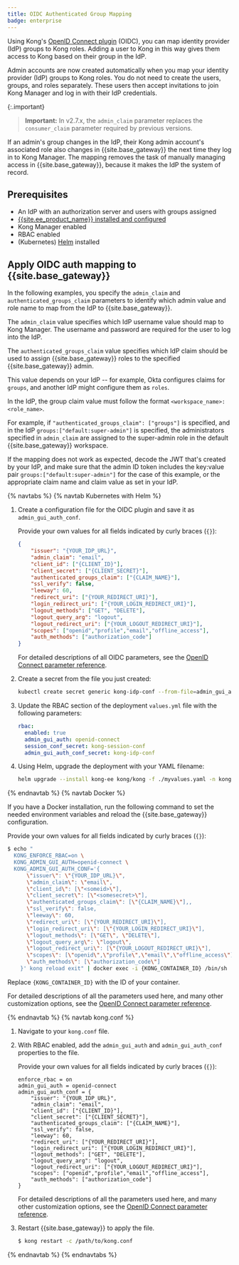 ```yaml
---
title: OIDC Authenticated Group Mapping
badge: enterprise
---
```


Using Kong's [OpenID Connect plugin](/hub/kong-inc/openid-connect/) (OIDC), you can map identity provider (IdP)
groups to Kong roles. Adding a user to Kong in this way gives them access to
Kong based on their group in the IdP.

Admin accounts are now created automatically 
when you map your identity provider (IdP) groups to Kong roles. You do 
not need to create the users, groups, and roles separately. These users then accept invitations to join 
Kong Manager and log in with their IdP credentials.

{:.important}
> **Important:** In v2.7.x, the `admin_claim` parameter replaces the `consumer_claim` parameter required by 
previous versions.

If an admin's group changes in the IdP, their Kong admin account's associated
role also changes in {{site.base_gateway}} the next time they log in to Kong
Manager. The mapping removes the task of manually managing access in
{{site.base_gateway}}, because it makes the IdP the system of record.

## Prerequisites

* An IdP with an authorization server and users with groups assigned
* [{{site.ee_product_name}} installed and configured](/gateway/{{page.release}}/install-and-run/)
* Kong Manager enabled
* RBAC enabled
* (Kubernetes) [Helm](https://helm.sh/docs/intro/install/) installed

## Apply OIDC auth mapping to {{site.base_gateway}}

In the following examples, you specify the `admin_claim` and `authenticated_groups_claim` parameters 
to identify which admin value and role name to map from the IdP to {{site.base_gateway}}.

The `admin_claim` value specifies which IdP username value should map to Kong Manager. 
The username and password are required for the user to log into the IdP.

The `authenticated_groups_claim` value specifies which IdP claim should be used to assign {{site.base_gateway}} roles to the
specified {{site.base_gateway}} admin. 

This value depends on your IdP -- for example, Okta configures claims for `groups`, and another IdP might configure them as `roles`.

In the IdP, the group claim value must follow the format `<workspace_name>:<role_name>`.

For example, if `"authenticated_groups_claim": ["groups"]` is specified, and in the IdP `groups:["default:super-admin"]` is specified, the administrators specified in `admin_claim` are assigned to the super-admin role in the default {{site.base_gateway}} workspace.

If the mapping does not work as expected, decode the JWT that's created by your IdP, and make sure that the admin ID token includes the key:value pair `groups:["default:super-admin"]` for the case of this example, or the appropriate claim name and claim value as set in your IdP.

{% navtabs %}
{% navtab Kubernetes with Helm %}

1. Create a configuration file for the OIDC plugin and save it as
`admin_gui_auth_conf`.

   Provide your own values for all fields indicated by curly braces (`{}`):

    ```json
    {                                      
        "issuer": "{YOUR_IDP_URL}",        
        "admin_claim": "email",
        "client_id": ["{CLIENT_ID}"],                 
        "client_secret": ["{CLIENT_SECRET}"],
        "authenticated_groups_claim": ["{CLAIM_NAME}"],
        "ssl_verify": false,
        "leeway": 60,
        "redirect_uri": ["{YOUR_REDIRECT_URI}"],
        "login_redirect_uri": ["{YOUR_LOGIN_REDIRECT_URI}"],
        "logout_methods": ["GET", "DELETE"],
        "logout_query_arg": "logout",
        "logout_redirect_uri": ["{YOUR_LOGOUT_REDIRECT_URI}"],
        "scopes": ["openid","profile","email","offline_access"],
        "auth_methods": ["authorization_code"]
    }
    ```

    For detailed descriptions of all OIDC parameters, see the 
    [OpenID Connect parameter reference](/hub/kong-inc/openid-connect/#configuration-parameters).

2. Create a secret from the file you just created:

    ```sh
    kubectl create secret generic kong-idp-conf --from-file=admin_gui_auth_conf -n kong
    ```

3. Update the RBAC section of the deployment `values.yml` file with the
following parameters:

    ```yaml
    rbac:
      enabled: true
      admin_gui_auth: openid-connect
      session_conf_secret: kong-session-conf   
      admin_gui_auth_conf_secret: kong-idp-conf
    ```

4. Using Helm, upgrade the deployment with your YAML filename:

    ```sh
    helm upgrade --install kong-ee kong/kong -f ./myvalues.yaml -n kong
    ```
{% endnavtab %}
{% navtab Docker %}

If you have a Docker installation, run the following command to set the needed
environment variables and reload the {{site.base_gateway}} configuration.

   Provide your own values for all fields indicated by curly braces (`{}`):

```sh
$ echo "
  KONG_ENFORCE_RBAC=on \
  KONG_ADMIN_GUI_AUTH=openid-connect \
  KONG_ADMIN_GUI_AUTH_CONF='{
      \"issuer\": \"{YOUR_IDP_URL}\",
      \"admin_claim\": \"email\",
      \"client_id\": [\"<someid>\"],
      \"client_secret\": [\"<somesecret>\"],
      \"authenticated_groups_claim\": [\"{CLAIM_NAME}\"],,
      \"ssl_verify\": false,
      \"leeway\": 60,
      \"redirect_uri\": [\"{YOUR_REDIRECT_URI}\"],
      \"login_redirect_uri\": [\"{YOUR_LOGIN_REDIRECT_URI}\"],
      \"logout_methods\": [\"GET\", \"DELETE\"],
      \"logout_query_arg\": \"logout\",
      \"logout_redirect_uri\": [\"{YOUR_LOGOUT_REDIRECT_URI}\"],
      \"scopes\": [\"openid\",\"profile\",\"email\",\"offline_access\"],
      \"auth_methods\": [\"authorization_code\"]
    }' kong reload exit" | docker exec -i {KONG_CONTAINER_ID} /bin/sh
```

Replace `{KONG_CONTAINER_ID}` with the ID of your container.

For detailed descriptions of all the parameters used here, and many other customization options, 
see the [OpenID Connect parameter reference](/hub/kong-inc/openid-connect/#configuration-parameters).

{% endnavtab %}
{% navtab kong.conf %}

1. Navigate to your `kong.conf` file.

2. With RBAC enabled, add the `admin_gui_auth` and `admin_gui_auth_conf`
properties to the file.

   Provide your own values for all fields indicated by curly braces (`{}`):

    ```
    enforce_rbac = on
    admin_gui_auth = openid-connect
    admin_gui_auth_conf = {                                      
        "issuer": "{YOUR_IDP_URL}",        
        "admin_claim": "email",
        "client_id": ["{CLIENT_ID}"],                 
        "client_secret": ["{CLIENT_SECRET}"],
        "authenticated_groups_claim": ["{CLAIM_NAME}"],
        "ssl_verify": false,
        "leeway": 60,
        "redirect_uri": ["{YOUR_REDIRECT_URI}"],
        "login_redirect_uri": ["{YOUR_LOGIN_REDIRECT_URI}"],
        "logout_methods": ["GET", "DELETE"],
        "logout_query_arg": "logout",
        "logout_redirect_uri": ["{YOUR_LOGOUT_REDIRECT_URI}"],
        "scopes": ["openid","profile","email","offline_access"],
        "auth_methods": ["authorization_code"]
    }
    ```

    For detailed descriptions of all the parameters used here, and many other
    customization options, see the [OpenID Connect parameter reference](/hub/kong-inc/openid-connect/#configuration-parameters).

3. Restart {{site.base_gateway}} to apply the file.

    ```sh
    $ kong restart -c /path/to/kong.conf
    ```

{% endnavtab %}
{% endnavtabs %}
